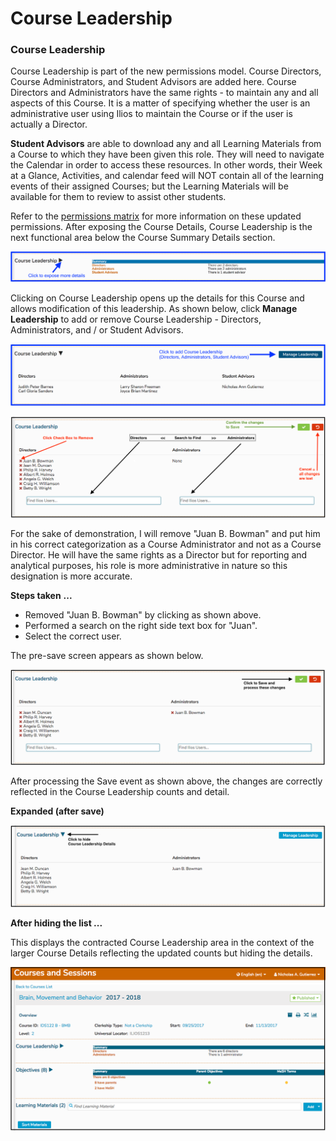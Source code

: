 # Course Leadership

### Course Leadership

Course Leadership is part of the new permissions model. Course Directors, Course Administrators, and Student Advisors are added here. Course Directors and Administrators  have the same rights - to maintain any and all aspects of this Course. It is a matter of specifying whether the user is an administrative user using Ilios to maintain the Course or if the user is actually a Director. 

**Student Advisors** are able to download any and all Learning Materials from a Course to which they have been given this role. They will need to navigate the Calendar in order to access these resources. In other words, their Week at a Glance, Activities, and calendar feed will NOT contain all of the learning events of their assigned Courses; but the Learning Materials will be available for them to review to assist other students.

Refer to the [permissions matrix](https://www.dropbox.com/s/431sdj2bfoi3v1f/Ilios%20New%20Default%20Permissions%20Matrix.pdf?dl=0) for more information on these updated permissions. After exposing the Course Details, Course Leadership is the next functional area below the Course Summary Details section.

![](../../.gitbook/assets/crs_ldrshp1.png)

Clicking on Course Leadership opens up the details for this Course and allows modification of this leadership. As shown below, click **Manage Leadership** to add or remove Course Leadership - Directors, Administrators, and / or Student Advisors.

![](../../.gitbook/assets/crs_ldrshp2.png)

![](../../.gitbook/assets/course_leadership_detail.png)

For the sake of demonstration, I will remove "Juan B. Bowman" and put him in his correct categorization as a Course Administrator and not as a Course Director. He will have the same rights as a Director but for reporting and analytical purposes, his role is more administrative in nature so this designation is more accurate.

**Steps taken** **...**

* Removed "Juan B. Bowman" by clicking as shown above.
* Performed a search on the right side text box for "Juan".
* Select the correct user.

The pre-save screen appears as shown below.

![](../../.gitbook/assets/course_leadership_changing.png)

After processing the Save event as shown above, the changes are correctly reflected in the Course Leadership counts and detail.

**Expanded \(after save\)**

![](../../.gitbook/assets/course_leadership_post_1.png)

**After hiding the list ...**

This displays the contracted Course Leadership area in the context of the larger Course Details reflecting the updated counts but hiding the details.

![](../../.gitbook/assets/course_leadership_post_2.png)

## 

